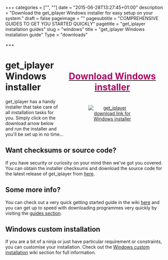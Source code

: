 +++
categories = ["", ""]
date = "2015-06-28T13:27:45+01:00"
description = "Download the get_iplayer Windows installer for easy setup on your system."
draft = false
pageimage = ""
pagesubtitle = "COMPREHENSIVE GUIDES TO GET YOU STARTED QUICKLY"
pagetitle = "get_iplayer installation guides"
slug = "windows"
title = "get_iplayer Windows installation guide"
Type = "downloads"

+++
<div style="float:right;text-align:center;padding:20px;max-width:300px;"><a href="https://github.com/get-iplayer/get_iplayer_win32/releases/latest" title="get_iplayer download link for Windows installer"><h1 style="color:#aa0066;">Download Windows installer</h1><img src="/icons/download.png" style="max-width:150px;margin-top:20px;" alt="get_iplayer download link for Windows installer"/></a></div>

# get_iplayer Windows installer

get_iplayer has a handy installer that take care of all installation tasks for you. Simply click on the download arrow below and run the installer and you'll be set up in no time...

## Want checksums or source code?

If you have security or curiosity on your mind then we've got you covered. You can obtain the installer checksums and download the source code for the latest release of get_iplayer from [here](https://github.com/get-iplayer/get_iplayer_win32/releases/latest). 

## Some more info?

You can check out a very quick getting started guide in the wiki [here](https://github.com/get-iplayer/get_iplayer/wiki/windows/) and you can get up to speed with downloading programmes very quickly by visiting the [guides section](/guides/).

## Windows custom installation

If you are a bit of a ninja or just have particular requirement or constraints, you can customise your installation. Check out the [Windows custom installation](https://github.com/get-iplayer/get_iplayer/wiki/windows#custom) wiki section for full information.
